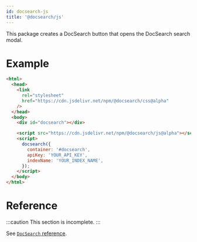 ```yaml
---
id: docsearch-js
title: '@docsearch/js'
---
```


This package creates a DocSearch button that opens the DocSearch search modal.

# Example

```html
<html>
  <head>
    <link
      rel="stylesheet"
      href="https://cdn.jsdelivr.net/npm/@docsearch/css@alpha"
    />
  </head>
  <body>
    <div id="docsearch"></div>

    <script src="https://cdn.jsdelivr.net/npm/@docsearch/js@alpha"></script>
    <script>
      docsearch({
        container: '#docsearch',
        apiKey: 'YOUR_API_KEY',
        indexName: 'YOUR_INDEX_NAME',
      });
    </script>
  </body>
</html>
```

# Reference

<!-- prettier-ignore -->
:::caution
This section is incomplete.
:::

See [`DocSearch` reference](/docs/DocSearch#reference).
